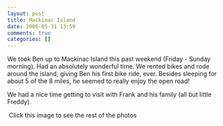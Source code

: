 ```yaml
---
layout: post
title: Mackinac Island
date: 2006-05-31 13:59
comments: true
categories: []
---
```

We took Ben up to Mackinac Island this past weekend (Friday - Sunday morning). Had an absolutely wonderful time. We rented bikes and rode around the island, giving Ben his first bike ride, ever. Besides sleeping for about 5 of the 8 miles, he seemed to really enjoy the open road!

We had a nice time getting to visit with Frank and his family (all but little Freddy).

<a href="http://filias.smugmug.com/gallery/1508967/2/72380423"><img src="http://filias.smugmug.com/photos/72380423-S.jpg" alt="" /></a>
Click this image to see the rest of the photos
